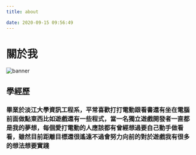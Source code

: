 ```yaml
---
title: about

date: 2020-09-15 09:56:49
---
```

# 關於我

![banner](https://source.unsplash.com/random/500×900/?d)

## 學經歷

### 畢業於淡江大學資訊工程系，平常喜歡打打電動跟看書還有坐在電腦前面做點東西比如遊戲還有一些程式，當一名獨立遊戲開發者一直都是我的夢想，每個愛打電動的人應該都有曾經想過要自己動手做看看，雖然目前距離目標還很遙遠不過會努力向前的對於遊戲我有很多的想法想要實踐
